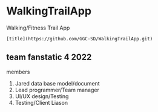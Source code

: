 # WalkingTrailApp
Walking/Fitness Trail App

	[title](https://github.com/GGC-SD/WalkingTrailApp.git)

## team fanstatic 4 2022
members
1. Jared data base model/document
2. Lead programmer/Team manager
3. UI/UX design/Testing
4. Testing/Client Liason
